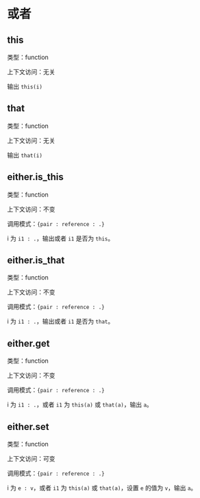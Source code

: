 # 或者

## this

类型：function

上下文访问：无关

输出 `this(i)`

## that

类型：function

上下文访问：无关

输出 `that(i)`

## either.is_this

类型：function

上下文访问：不变

调用模式：`{pair : reference : .}`

i 为 `i1 : .`，输出或者 `i1` 是否为 `this`。

## either.is_that

类型：function

上下文访问：不变

调用模式：`{pair : reference : .}`

i 为 `i1 : .`，输出或者 `i1` 是否为 `that`。

## either.get

类型：function

上下文访问：不变

调用模式：`{pair : reference : .}`

i 为 `i1 : .`，或者 `i1` 为 `this(a)` 或 `that(a)`，输出 `a`。

## either.set

类型：function

上下文访问：可变

调用模式：`{pair : reference : .}`

i 为 `e : v`，或者 `i1` 为 `this(a)` 或 `that(a)`，设置 `e` 的值为 `v`，输出 `a`。

